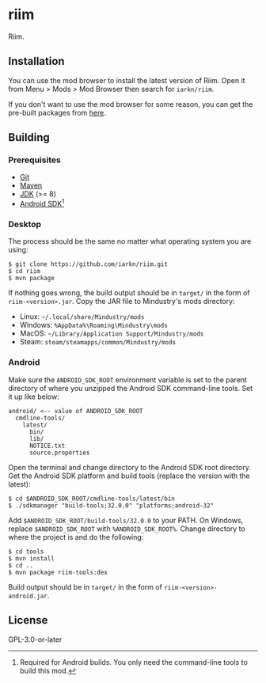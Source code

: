 # riim

Riim.

## Installation

You can use the mod browser to install the latest version of Riim. Open it from
Menu > Mods > Mod Browser then search for `iarkn/riim`.

If you don't want to use the mod browser for some reason, you can get the
pre-built packages from [here](https://github.com/iarkn/riim/releases).

## Building

### Prerequisites

- [Git](https://git-scm.org/downloads)
- [Maven](https://maven.apache.org/download.cgi)
- [JDK](https://adoptium.net/temurin/releases) (>= 8)
- [Android SDK](https://developer.android.com/studio#command-tools)[^1]

### Desktop

The process should be the same no matter what operating system you are using:

    $ git clone https://github.com/iarkn/riim.git
    $ cd riim
    $ mvn package

If nothing goes wrong, the build output should be in `target/` in the form of
`riim-<version>.jar`. Copy the JAR file to Mindustry's mods directory:

- Linux: `~/.local/share/Mindustry/mods`
- Windows: `%AppData%\Roaming\Mindustry\mods`
- MacOS: `~/Library/Application Support/Mindustry/mods`
- Steam: `steam/steamapps/common/Mindustry/mods`

### Android

Make sure the `ANDROID_SDK_ROOT` environment variable is set to the parent
directory of where you unzipped the Android SDK command-line tools. Set it up
like below:

    android/ <-- value of ANDROID_SDK_ROOT
      cmdline-tools/
        latest/
          bin/
          lib/
          NOTICE.txt
          source.properties

Open the terminal and change directory to the Android SDK root directory. Get
the Android SDK platform and build tools (replace the version with the latest):

    $ cd $ANDROID_SDK_ROOT/cmdline-tools/latest/bin
    $ ./sdkmanager "build-tools;32.0.0" "platforms;android-32"

Add `$ANDROID_SDK_ROOT/build-tools/32.0.0` to your PATH. On Windows, replace
`$ANDROID_SDK_ROOT` with `%ANDROID_SDK_ROOT%`. Change directory to where the
project is and do the following:

    $ cd tools
    $ mvn install
    $ cd ..
    $ mvn package riim-tools:dex

Build output should be in `target/` in the form of `riim-<version>-android.jar`.

[^1]: Required for Android builds. You only need the command-line tools to
      build this mod.

## License

GPL-3.0-or-later
